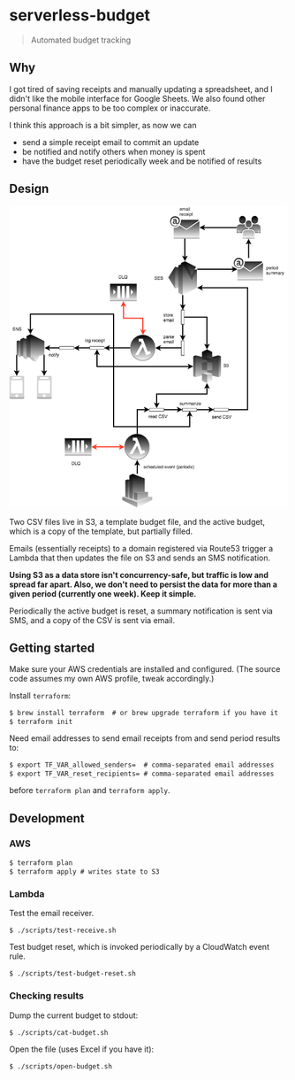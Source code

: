 # serverless-budget

> Automated budget tracking


## Why

I got tired of saving receipts and manually updating a spreadsheet, and I didn't like the mobile interface for Google Sheets. We
also found other personal finance apps to be too complex or inaccurate.

I think this approach is a bit simpler, as now we can

* send a simple receipt email to commit an update
* be notified and notify others when money is spent
* have the budget reset periodically week and be notified of results


## Design

<p align="center">
  <img src="./budget.png">
</p>

Two CSV files live in S3, a template budget file, and the active budget, which is a copy of the template, but partially filled.

Emails (essentially receipts) to a domain registered via Route53 trigger a Lambda that then updates the file on S3 and sends an SMS notification.

**Using S3 as a data store isn't concurrency-safe, but traffic is low and spread far apart. Also, we don't need to persist the data for more than a given period (currently one week). Keep it simple.**

Periodically the active budget is reset, a summary notification is sent via SMS, and a copy of the CSV is sent via email.


## Getting started

Make sure your AWS credentials are installed and configured. (The source code assumes my own AWS profile, tweak accordingly.)

Install `terraform`:

```
$ brew install terraform  # or brew upgrade terraform if you have it
$ terraform init
```

Need email addresses to send email receipts from and send period results to:

```
$ export TF_VAR_allowed_senders=  # comma-separated email addresses
$ export TF_VAR_reset_recipients= # comma-separated email addresses
```

before `terraform plan` and `terraform apply`.

## Development

### AWS

```
$ terraform plan
$ terraform apply # writes state to S3
```

### Lambda

Test the email receiver.

```
$ ./scripts/test-receive.sh
```

Test budget reset, which is invoked periodically by a CloudWatch event rule.

```
$ ./scripts/test-budget-reset.sh
```

### Checking results

Dump the current budget to stdout:

```
$ ./scripts/cat-budget.sh
```

Open the file (uses Excel if you have it):

```
$ ./scripts/open-budget.sh
```
